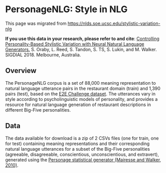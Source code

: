 # PersonageNLG: Style in NLG
This page was migrated from https://nlds.soe.ucsc.edu/stylistic-variation-nlg

**If you use this data in your research, please refer to and cite**:  [Controlling Personality-Based Stylistic Variation with Neural Natural Language Generators.](https://aclanthology.org/W18-5019/) S. Oraby, L. Reed, S. Tandon, S. TS, S. Lukin, and M. Walker. SIGDIAL 2018. Melbourne, Australia.

## Overview
The PersonageNLG corpus is a set of 88,000 meaning representation to natural language utterance pairs in the restaurant domain (train) and 1,390 pairs (test), based on the [E2E Challenge dataset](https://github.com/tuetschek/e2e-dataset). The utterances vary in style according to psycholinguistic models of personality, and provides a resource for natural language generation of restaurant descriptions in different Big-Five personalities.

## Data
The data available for download is a zip of 2 CSVs files (one for train, one for test) containing meaning representations and their corresponding natural language utterances for a subset of the  Big-Five personalities (agreeable, disagreeable, conscientious, unconscientious, and extravert), generated using the [Personage statistical generator (Mairesse and Walker, 2010)](https://users.soe.ucsc.edu/~maw/papers/umuai2010.pdf).
